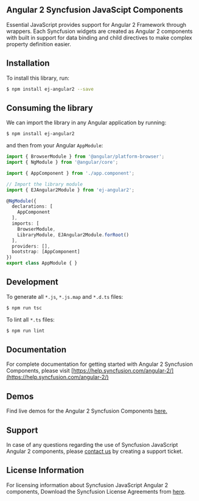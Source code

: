 ## Angular 2 Syncfusion JavaScipt Components

Essential JavaScript provides support for Angular 2 Framework through wrappers. Each Syncfusion widgets are created as Angular 2 components with built in support for data binding and child directives to make complex property definition easier.

## Installation

To install this library, run:

```bash
$ npm install ej-angular2 --save
```

## Consuming the library

We can import the library in any Angular application by running:

```bash
$ npm install ej-angular2
```

and then from your Angular `AppModule`:

```typescript
import { BrowserModule } from '@angular/platform-browser';
import { NgModule } from '@angular/core';

import { AppComponent } from './app.component';

// Import the library module
import { EJAngular2Module } from 'ej-angular2';

@NgModule({
  declarations: [
    AppComponent
  ],
  imports: [
    BrowserModule,
    LibraryModule, EJAngular2Module.forRoot()
  ],
  providers: [],
  bootstrap: [AppComponent]
})
export class AppModule { }
```

## Development

To generate all `*.js`, `*.js.map` and `*.d.ts` files:

```bash
$ npm run tsc
```

To lint all `*.ts` files:

```bash
$ npm run lint
```

## Documentation

For complete documentation for getting started with Angular 2 Syncfusion Components, please visit 
[https://help.syncfusion.com/angular-2/](https://help.syncfusion.com/angular-2/)

## Demos

Find live demos for the Angular 2 Syncfusion Components [here.](http://ng2jq.syncfusion.com/)

## Support

In case of any questions regarding the use of Syncfusion JavaScript Angular 2 components, please [contact us](http://www.syncfusion.com/support/#) by creating a support ticket.

## License Information

For licensing information about Syncfusion JavaScript Angular 2 components, Download the Syncfusion License Agreements from [here](https://www.syncfusion.com/content/downloads/syncfusion_license.pdf).